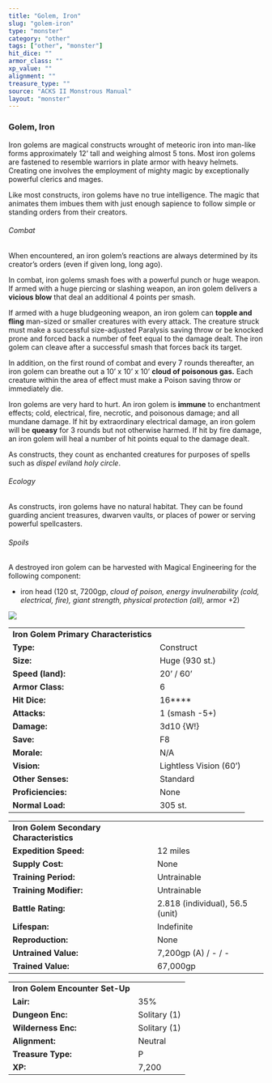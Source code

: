```yaml
---
title: "Golem, Iron"
slug: "golem-iron"
type: "monster"
category: "other"
tags: ["other", "monster"]
hit_dice: ""
armor_class: ""
xp_value: ""
alignment: ""
treasure_type: ""
source: "ACKS II Monstrous Manual"
layout: "monster"
---
```


### Golem, Iron

Iron golems are magical constructs wrought of meteoric iron into man-like forms approximately 12’
tall and weighing almost 5 tons. Most iron golems are fastened to resemble warriors in plate armor
with heavy helmets. Creating one involves the employment of mighty magic by exceptionally powerful
clerics and mages.

Like most constructs, iron golems have no true intelligence. The magic that animates them imbues
them with just enough sapience to follow simple or standing orders from their creators.

###### Combat

When encountered, an iron golem’s reactions are always determined by its creator’s orders (even if
given long, long ago).

In combat, iron golems smash foes with a powerful punch or huge weapon. If armed with a huge
piercing or slashing weapon, an iron golem delivers a **vicious blow** that deal an additional 4
points per smash.

If armed with a huge bludgeoning weapon, an iron golem can **topple and fling** man-sized or
smaller creatures with every attack. The creature struck must make a successful size-adjusted
Paralysis saving throw or be knocked prone and forced back a number of feet equal to the damage
dealt. The iron golem can cleave after a successful smash that forces back its target.

In addition, on the first round of combat and every 7 rounds thereafter, an iron golem can breathe
out a 10’ x 10’ x 10’ **cloud of poisonous gas.** Each creature within the area of effect must make
a Poison saving throw or immediately die.

Iron golems are very hard to hurt. An iron golem is **immune** to enchantment effects; cold,
electrical, fire, necrotic, and poisonous damage; and all mundane damage. If hit by extraordinary
electrical damage, an iron golem will be **queasy** for 3 rounds but not otherwise harmed. If hit by
fire damage, an iron golem will heal a number of hit points equal to the damage dealt.

As constructs, they count as enchanted creatures for purposes of spells such as *dispel evil*and
*holy circle*.

###### Ecology

As constructs, iron golems have no natural habitat. They can be found guarding ancient treasures,
dwarven vaults, or places of power or serving powerful spellcasters.

###### Spoils

A destroyed iron golem can be harvested with Magical Engineering for the following component:

* iron head (120 st, 7200gp, *cloud of poison, energy invulnerability (cold, electrical, fire),
giant strength, physical protection (all),* armor +2)

![](data:image/png;base64...)

|  |  |
| --- | --- |
| **Iron Golem Primary Characteristics** | |
| **Type:** | Construct |
| **Size:** | Huge (930 st.) |
| **Speed (land):** | 20’ / 60’ |
| **Armor Class:** | 6 |
| **Hit Dice:** | 16\*\*\*\* |
| **Attacks:** | 1 (smash -5+) |
| **Damage:** | 3d10 {W!} |
| **Save:** | F8 |
| **Morale:** | N/A |
| **Vision:** | Lightless Vision (60’) |
| **Other Senses:** | Standard |
| **Proficiencies:** | None |
| **Normal Load:** | 305 st. |

|  |  |
| --- | --- |
| **Iron Golem Secondary Characteristics** | |
| **Expedition Speed:** | 12 miles |
| **Supply Cost:** | None |
| **Training Period:** | Untrainable |
| **Training Modifier:** | Untrainable |
| **Battle Rating:** | 2.818 (individual), 56.5 (unit) |
| **Lifespan:** | Indefinite |
| **Reproduction:** | None |
| **Untrained Value:** | 7,200gp (A) / - / - |
| **Trained Value:** | 67,000gp |

|  |  |
| --- | --- |
| **Iron Golem Encounter Set-Up** | |
| **Lair:** | 35% |
| **Dungeon Enc:** | Solitary (1) |
| **Wilderness Enc:** | Solitary (1) |
| **Alignment:** | Neutral |
| **Treasure Type:** | P |
| **XP:** | 7,200 |

